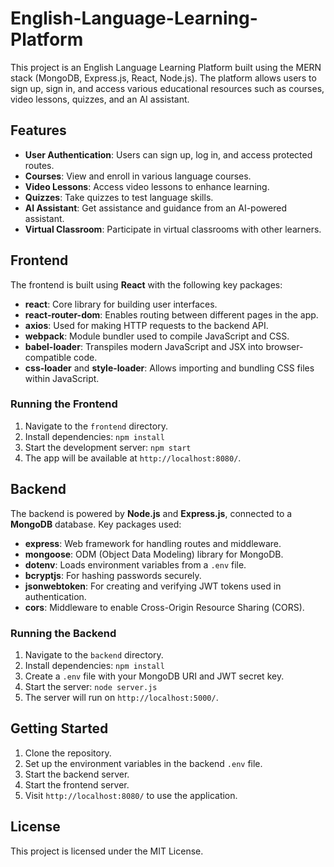 # English-Language-Learning-Platform

This project is an English Language Learning Platform built using the MERN stack (MongoDB, Express.js, React, Node.js). The platform allows users to sign up, sign in, and access various educational resources such as courses, video lessons, quizzes, and an AI assistant.

## Features

- **User Authentication**: Users can sign up, log in, and access protected routes.
- **Courses**: View and enroll in various language courses.
- **Video Lessons**: Access video lessons to enhance learning.
- **Quizzes**: Take quizzes to test language skills.
- **AI Assistant**: Get assistance and guidance from an AI-powered assistant.
- **Virtual Classroom**: Participate in virtual classrooms with other learners.

## Frontend

The frontend is built using **React** with the following key packages:

- **react**: Core library for building user interfaces.
- **react-router-dom**: Enables routing between different pages in the app.
- **axios**: Used for making HTTP requests to the backend API.
- **webpack**: Module bundler used to compile JavaScript and CSS.
- **babel-loader**: Transpiles modern JavaScript and JSX into browser-compatible code.
- **css-loader** and **style-loader**: Allows importing and bundling CSS files within JavaScript.

### Running the Frontend

1. Navigate to the `frontend` directory.
2. Install dependencies: `npm install`
3. Start the development server: `npm start`
4. The app will be available at `http://localhost:8080/`.

## Backend

The backend is powered by **Node.js** and **Express.js**, connected to a **MongoDB** database. Key packages used:

- **express**: Web framework for handling routes and middleware.
- **mongoose**: ODM (Object Data Modeling) library for MongoDB.
- **dotenv**: Loads environment variables from a `.env` file.
- **bcryptjs**: For hashing passwords securely.
- **jsonwebtoken**: For creating and verifying JWT tokens used in authentication.
- **cors**: Middleware to enable Cross-Origin Resource Sharing (CORS).

### Running the Backend

1. Navigate to the `backend` directory.
2. Install dependencies: `npm install`
3. Create a `.env` file with your MongoDB URI and JWT secret key.
4. Start the server: `node server.js`
5. The server will run on `http://localhost:5000/`.

## Getting Started

1. Clone the repository.
2. Set up the environment variables in the backend `.env` file.
3. Start the backend server.
4. Start the frontend server.
5. Visit `http://localhost:8080/` to use the application.

## License

This project is licensed under the MIT License.